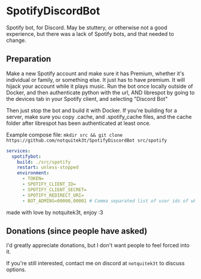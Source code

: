 # SpotifyDiscordBot
Spotify bot, for Discord. May be stuttery, or otherwise not a good experience, but there was a lack of Spotify bots, and that needed to change.

## Preparation
Make a new Spotify account and make sure it has Premium, whether it's individual or family, or something else. It just has to have premium. It will hijack your account while it plays music.
Run the bot once locally outside of Docker, and then authenticate python with the url, AND librespot by going to the devices tab in your Spotify client, and selecting "Discord Bot"

Then just stop the bot and build it with Docker.
If you're building for a server, make sure you copy .cache, and .spotify_cache files, and the cache folder after librespot has been authenticated at least once.

Example compose file:
`mkdir src && git clone https://github.com/notquitek3t/SpotifyDiscordBot src/spotify`
```yaml
services:
  spotifybot:
    build: ./src/spotify
    restart: unless-stopped
    environment:
      - TOKEN=
      - SPOTIFY_CLIENT_ID=
      - SPOTIFY_CLIENT_SECRET=
      - SPOTIFY_REDIRECT_URI=
      - BOT_ADMINS=00000,00001 # Comma separated list of user ids of who can override /skip, /pause, and /shutdown
```

made with love by notquitek3t, enjoy :3

## Donations (since people have asked)
I'd greatly appreciate donations, but I don't want people to feel forced into it.

If you're still interested, contact me on discord at `notquitek3t` to discuss options.
